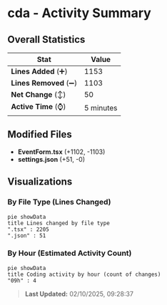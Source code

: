 # cda - Activity Summary 

## Overall Statistics

| Stat                   | Value                                                             |
| ---------------------- | ----------------------------------------------------------------- |
| **Lines Added** (➕)   | 1153                                          |
| **Lines Removed** (➖) | 1103                                        |
| **Net Change** (↕)    | 50                |
| **Active Time** (⌚)   | 5 minutes |


## Modified Files
- **EventForm.tsx** (+1102, -1103)
- **settings.json** (+51, -0)

## Visualizations

### By File Type (Lines Changed)

```mermaid
pie showData
title Lines changed by file type
".tsx" : 2205
".json" : 51
```

### By Hour (Estimated Activity Count)

```mermaid
pie showData
title Coding activity by hour (count of changes)
"09h" : 4
```


> **Last Updated:** 02/10/2025, 09:28:37